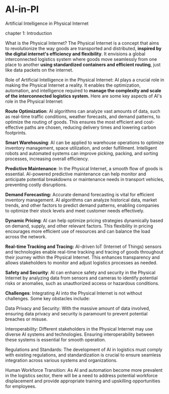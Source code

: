 # AI-in-PI
Artificial Intelligence in Physical Internet

chapter 1: Introduction

What is the Physical Internet?
The Physical Internet is a concept that aims to revolutionize the way goods are transported and distributed, **inspired by the digital internet's efficiency and flexibility**. It envisions a global interconnected logistics system where goods move seamlessly from one place to another **using standardized containers and efficient routing**, just like data packets on the internet.

Role of Artificial Intelligence in the Physical Internet:
AI plays a crucial role in making the Physical Internet a reality. It enables the optimization, automation, and intelligence required to **manage the complexity and scale of the interconnected logistics system.** Here are some key aspects of AI's role in the Physical Internet:

**Route Optimization**: AI algorithms can analyze vast amounts of data, such as real-time traffic conditions, weather forecasts, and demand patterns, to optimize the routing of goods. This ensures the most efficient and cost-effective paths are chosen, reducing delivery times and lowering carbon footprints.

**Smart Warehousing**: AI can be applied to warehouse operations to optimize inventory management, space utilization, and order fulfillment. Intelligent robots and automated systems can improve picking, packing, and sorting processes, increasing overall efficiency.

**Predictive Maintenance**: In the Physical Internet, a smooth flow of goods is essential. AI-powered predictive maintenance can help monitor and anticipate potential breakdowns or maintenance needs in transport vehicles, preventing costly disruptions.

**Demand Forecasting:** Accurate demand forecasting is vital for efficient inventory management. AI algorithms can analyze historical data, market trends, and other factors to predict demand patterns, enabling companies to optimize their stock levels and meet customer needs effectively.

**Dynamic Pricing**: AI can help optimize pricing strategies dynamically based on demand, supply, and other relevant factors. This flexibility in pricing encourages more efficient use of resources and can balance the load across the network.

**Real-time Tracking and Tracing:** AI-driven IoT (Internet of Things) sensors and technologies enable real-time tracking and tracing of goods throughout their journey within the Physical Internet. This enhances transparency and allows stakeholders to monitor and adjust logistics processes as needed.

**Safety and Security**: AI can enhance safety and security in the Physical Internet by analyzing data from sensors and cameras to identify potential risks or anomalies, such as unauthorized access or hazardous conditions.

**Challenges**:
Integrating AI into the Physical Internet is not without challenges. Some key obstacles include:

Data Privacy and Security: With the massive amount of data involved, ensuring data privacy and security is paramount to prevent potential breaches or misuse.

Interoperability: Different stakeholders in the Physical Internet may use diverse AI systems and technologies. Ensuring interoperability between these systems is essential for smooth operation.

Regulations and Standards: The development of AI in logistics must comply with existing regulations, and standardization is crucial to ensure seamless integration across various systems and organizations.

Human Workforce Transition: As AI and automation become more prevalent in the logistics sector, there will be a need to address potential workforce displacement and provide appropriate training and upskilling opportunities for employees.

